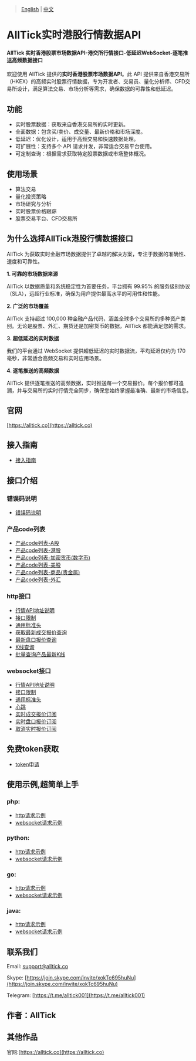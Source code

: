 > [English](./README.md) | [中文](./README_cn.md)

# AllTick实时港股行情数据API

#### AllTick 实时香港股票市场数据API-港交所行情接口-低延迟WebSocket-逐笔推送高频数据接口

欢迎使用 AllTick 提供的**实时香港股票市场数据API**。此 API 提供来自香港交易所（HKEX）的高频实时股票行情数据，专为开发者、交易员、量化分析师、CFD交易所设计，满足算法交易、市场分析等需求，确保数据的可靠性和低延迟。

## 功能
- 实时股票数据：获取来自香港交易所的实时更新。
- 全面数据：包含买/卖价、成交量、最新价格和市场深度。
- 低延迟：优化设计，适用于高频交易和快速数据处理。
- 可扩展性：支持多个 API 请求并发，非常适合交易平台使用。
- 可定制查询：根据需求获取特定股票数据或市场整体概况。

## 使用场景
- 算法交易
- 量化投资策略
- 市场研究与分析
- 实时股票价格跟踪
- 股票交易平台、CFD交易所

## 为什么选择AllTick港股行情数据接口

AllTick 为获取实时金融市场数据提供了卓越的解决方案，专注于数据的准确性、速度和可靠性。

**1. 可靠的市场数据来源**

AllTick 以数据质量和系统稳定性为首要任务，平台拥有 99.95% 的服务级别协议（SLA），远超行业标准，确保为用户提供最高水平的可用性和性能。

**2. 广泛的市场覆盖** 

AllTick 支持超过 100,000 种金融产品代码，涵盖全球多个交易所的多种资产类别。无论是股票、外汇、期货还是加密货币的数据，AllTick 都能满足您的需求。

**3. 超低延迟的实时数据** 

我们的平台通过 WebSocket 提供超低延迟的实时数据流，平均延迟仅约为 170 毫秒，非常适合高频交易和实时应用场景。

**4. 逐笔推送的高频数据** 

AllTick 提供逐笔推送的高频数据，实时推送每一个交易报价。每个报价都可追溯，并与交易所的实时行情完全同步，确保您始终掌握最准确、最新的市场信息。

## 官网
[https://alltick.co](https://alltick.co)

  

## 接入指南
- [接入指南](./access_guide_cn.md)
## 接口介绍
### 错误码说明
- [错误码说明](./error_code_description_cn.md)
### 产品code列表
- [产品code列表-A股](./product_code_list_A_stock_cn.md)
- [产品code列表-港股](./product_code_list_HK_stock_cn.md)
- [产品code列表-加密货币(数字币)](./product_code_list_cryptocurrency_cn.md)
- [产品code列表-美股](./product_code_list_US_stock_cn.md)
- [产品code列表-商品(贵金属)](./product_code_list_commodities_gold_cn.md)
- [产品code列表-外汇](./product_code_list_forex_cn.md)

### http接口
- [行情API地址说明](./http_interface/api_address_description_cn.md)
- [接口限制](./http_interface/interface_limitation_cn.md)
- [通用标准头](./http_interface/common_standard_header_cn.md)
- [获取最新成交报价查询](./http_interface/latest_transaction_price_query_cn.md)
- [最新盘口报价查询](./http_interface/latest_order_book_price_query_cn.md)
- [K线查询](./http_interface/kline_query_cn.md)
- [批量查询产品最新K线](./http_interface/batch_kline_query_cn.md)

### websocket接口
- [行情API地址说明](./websocket_interface/api_address_description_cn.md)
- [接口限制](./websocket_interface/interface_limitation_cn.md)
- [通用标准头](./websocket_interface/common_standard_header_cn.md)
- [心跳](./websocket_interface/heartbeat_cn.md)
- [实时成交报价订阅](./websocket_interface/realtime_transaction_quote_subscription_cn.md)
- [实时盘口报价订阅](./websocket_interface/realtime_order_book_quote_subscription_cn.md)
- [取消实时报价订阅](./websocket_interface/cancel_realtime_quote_subscription_cn.md)

## 免费token获取
- [token申请](./token_application_cn.md)

## 使用示例,超简单上手
### php:

- [http请求示例](./example/php/php_http_curl.php)
- [websocket请求示例](./example/php/php_websocket_workerman.php)

### python:

- [http请求示例](./example/python/http_python_example.py)
- [websocket请求示例](./example/python/websocket_python_example.py)

### go:
- [http请求示例](./example/go/http_go_example.go)
- [websocket请求示例](./example/go/websocket_go_example.go)

### java:
- [http请求示例](./example/java/HttpJavaExample.java)
- [websocket请求示例](./example/java/WebSocketJavaExample.java)


## 联系我们
Email: support@alltick.co

Skype: [https://join.skype.com/invite/xokTc695huNu](https://join.skype.com/invite/xokTc695huNu)

Telegram: [https://t.me/alltick001](https://t.me/alltick001)

## 作者：AllTick

## 其他作品
官网:[https://alltick.co](https://alltick.co)
